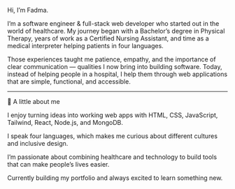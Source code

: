Hi, I’m Fadma.

I’m a software engineer & full-stack web developer who started out in the world of healthcare. My journey began with a Bachelor’s degree in Physical Therapy, years of work as a Certified Nursing Assistant, and time as a medical interpreter helping patients in four languages.

Those experiences taught me patience, empathy, and the importance of clear communication — qualities I now bring into building software. Today, instead of helping people in a hospital, I help them through web applications that are simple, functional, and accessible.


---

🌟 A little about me

 I enjoy turning ideas into working web apps with HTML, CSS, JavaScript, Tailwind, React, Node.js, and MongoDB.

 I speak four languages, which makes me curious about different cultures and inclusive design.

 I’m passionate about combining healthcare and technology to build tools that can make people’s lives easier.

 Currently building my portfolio and always excited to learn something new.
